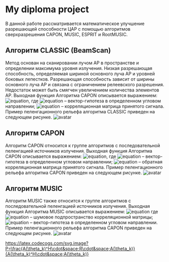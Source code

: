 # My diploma project
В данной работе рассматривается математическое улучшение разрешающей способности ЦАР с помощью алгоритмов сверхразрешения CAPON, MUSIC, ESPRIT и RootMUSIC.

## Алгоритм CLASSIC (BeamScan)
Метод основан на сканировании лучом АР в пространстве и определении максимума уровня излучения. Низкая разрешающая способность, определяемая шириной основного луча АР и уровней боковых лепестков. Разрешающая способность зависит от ширины основного луча АР и связана с ограничением релеевского разрешения. Недостаток может быть смягчен увеличением количества элементов АР.
Выходная функция Алгоритма CAPON описывается выражением:
![equation](https://latex.codecogs.com/svg.image?P=\frac{A(\theta_k)^H\cdot&space;R\cdot&space;A(\theta_k)}{A(\theta_k)^H\cdot&space;A(\theta_k)}),
где ![equation](https://latex.codecogs.com/svg.image?A(\theta_k)) – вектор-гипотеза в определенном угловом направлении; ![equation](https://latex.codecogs.com/svg.image?R)  – корреляционная матрица принятого сигнала.
Пример пеленгационного рельефа алгоритма CLASSIC приведен на следующем рисунке.
![avatar](https://ia.wampi.ru/2022/04/07/classic_for_md.png)

## Алгоритм CAPON
Алгоритм CAPON относится к группе алгоритмов с последовательной пеленгацией источников излучения.
Выходная функция Алгоритма CAPON описывается выражением:
![equation](https://latex.codecogs.com/svg.image?P=\frac{1}{A(\theta_k)^H\cdot&space;R^{-1}\cdot&space;A(\theta_k)}),
где ![equation](https://latex.codecogs.com/svg.image?A(\theta_k)) – вектор-гипотеза в определенном угловом направлении; ![equation](https://latex.codecogs.com/svg.image?R^{-1})  – обратная корреляционная матрица принятого сигнала.
Пример пеленгационного рельефа алгоритма CAPON приведен на следующем рисунке.
![avatar](https://ia.wampi.ru/2022/04/05/capon_for_md.md.png)

## Алгоритм MUSIC
Алгоритм MUSIC также относится к группе алгоритмов с последовательной пеленгацией источников излучения.
Выходная функция Алгоритма MUSIC описывается выражением:
![equation](https://latex.codecogs.com/svg.image?P=\frac{A(\theta_k)^H\cdot&space;A(\theta_k)}{A(\theta_k)^H\cdot&space;U_0&space;\cdot&space;U^H_0\cdot&space;A(\theta_k)})
где ![equation](https://latex.codecogs.com/svg.image?U_0) – шумовое подпространство корреляционной матрицы; ![equation](https://latex.codecogs.com/svg.image?A(\theta_k)) – вектор-гипотеза в определенном угловом направлении.
Пример пеленгационного рельефа алгоритма CAPON приведен на следующем рисунке.
![avatar](https://ie.wampi.ru/2022/04/05/music_for_md.png)

https://latex.codecogs.com/svg.image?P=\frac{A(\theta_k)^H\cdot&space;R\cdot&space;A(\theta_k)}{A(\theta_k)^H\cdot&space;A(\theta_k)}
